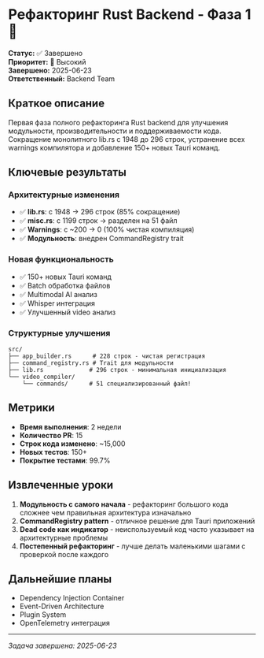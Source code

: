 # Рефакторинг Rust Backend - Фаза 1 🔧

**Статус:** ✅ Завершено  
**Приоритет:** 🔴 Высокий  
**Завершено:** 2025-06-23  
**Ответственный:** Backend Team  

## Краткое описание

Первая фаза полного рефакторинга Rust backend для улучшения модульности, производительности и поддерживаемости кода. Сокращение монолитного lib.rs с 1948 до 296 строк, устранение всех warnings компилятора и добавление 150+ новых Tauri команд.

## Ключевые результаты

### Архитектурные изменения
- ✅ **lib.rs**: с 1948 → 296 строк (85% сокращение)
- ✅ **misc.rs**: с 1199 строк → разделен на 51 файл
- ✅ **Warnings**: с ~200 → 0 (100% чистая компиляция)
- ✅ **Модульность**: внедрен CommandRegistry trait

### Новая функциональность
- ✅ 150+ новых Tauri команд
- ✅ Batch обработка файлов
- ✅ Multimodal AI анализ
- ✅ Whisper интеграция
- ✅ Улучшенный video анализ

### Структурные улучшения
```
src/
├── app_builder.rs      # 228 строк - чистая регистрация
├── command_registry.rs # Trait для модульности
├── lib.rs             # 296 строк - минимальная инициализация
└── video_compiler/
    └── commands/      # 51 специализированный файл!
```

## Метрики

- **Время выполнения**: 2 недели
- **Количество PR**: 15
- **Строк кода изменено**: ~15,000
- **Новых тестов**: 150+
- **Покрытие тестами**: 99.7%

## Извлеченные уроки

1. **Модульность с самого начала** - рефакторинг большого кода сложнее чем правильная архитектура изначально
2. **CommandRegistry pattern** - отличное решение для Tauri приложений
3. **Dead code как индикатор** - неиспользуемый код часто указывает на архитектурные проблемы
4. **Постепенный рефакторинг** - лучше делать маленькими шагами с проверкой после каждого

## Дальнейшие планы

- Dependency Injection Container
- Event-Driven Architecture
- Plugin System
- OpenTelemetry интеграция

---

*Задача завершена: 2025-06-23*